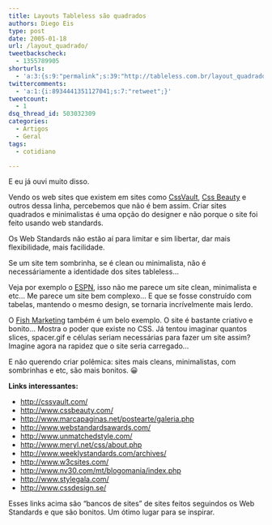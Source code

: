 ```yaml
---
title: Layouts Tableless são quadrados
authors: Diego Eis
type: post
date: 2005-01-18
url: /layout_quadrado/
tweetbackscheck:
  - 1355789905
shorturls:
  - 'a:3:{s:9:"permalink";s:39:"http://tableless.com.br/layout_quadrado";s:7:"tinyurl";s:26:"http://tinyurl.com/4yqonxv";s:4:"isgd";s:19:"http://is.gd/vS5MXg";}'
twittercomments:
  - 'a:1:{i:8934441351127041;s:7:"retweet";}'
tweetcount:
  - 1
dsq_thread_id: 503032309
categories:
  - Artigos
  - Geral
tags:
  - cotidiano

---
```

E eu já ouvi muito disso.
                  
Vendo os web sites que existem em sites como [CssVault][1], [Css Beauty][2] e outros dessa linha, percebemos que não é bem assim. Criar sites quadrados e minimalistas é uma opção do designer e não porque o site foi feito usando web standards. 

Os Web Standards não estão aí para limitar e sim libertar, dar mais flexibilidade, mais facilidade.
                  
Se um site tem sombrinha, se é clean ou minimalista, não é necessáriamente a identidade dos sites tableless&#8230; 
                  
Veja por exemplo o [ESPN][3], isso não me parece um site clean, minimalista e etc&#8230; Me parece um site bem complexo&#8230; E que se fosse construído com tabelas, mantendo o mesmo design, se tornaria incrívelmente mais lerdo. 

O [Fish Marketing][4] também é um belo exemplo. O site é bastante criativo e bonito&#8230; Mostra o poder que existe no CSS. Já tentou imaginar quantos slices, spacer.gif e células seriam necessárias para fazer um site assim? Imagine agora na rapidez que o site seria carregado&#8230; 

E não querendo criar polêmica: sites mais cleans, minimalistas, com sombrinhas e etc, são mais bonitos. 😀 

**Links interessantes:** 

  * <http://cssvault.com/>
  * <http://www.cssbeauty.com/>
  * <http://www.marcapaginas.net/postearte/galeria.php>
  * <http://www.webstandardsawards.com/>
  * <http://www.unmatchedstyle.com/>
  * <http://www.meryl.net/css/about.php>
  * <http://www.weeklystandards.com/archives/>
  * <http://www.w3csites.com/>
  * <http://www.nv30.com/mt/blogomania/index.php>
  * <http://www.stylegala.com/>
  * <http://www.cssdesign.se/>

Esses links acima são &#8220;bancos de sites&#8221; de sites feitos seguindos os Web Standards e que são bonitos. Um ótimo lugar para se inspirar.

 [1]: http://www.cssvault.com/
 [2]: http://www.cssbeauty.com/
 [3]: http://www.espn.com/
 [4]: http://www.fishmarketing.net/